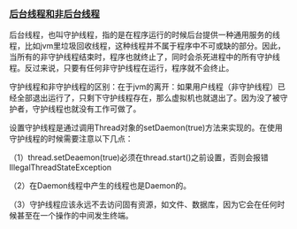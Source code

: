 ### [后台线程和非后台线程](https://zhanglijun1217.github.io/blog/2018/11/26/%E5%AE%88%E6%8A%A4%E7%BA%BF%E7%A8%8B%E5%92%8C%E9%9D%9E%E5%AE%88%E6%8A%A4%E7%BA%BF%E7%A8%8B/) ###
后台线程，也叫守护线程，指的是在程序运行的时候后台提供一种通用服务的线程，比如jvm里垃圾回收线程，这种线程并不属于程序中不可或缺的部分。因此，当所有的非守护线程结束时，程序也就终止了，同时会杀死进程中的所有守护线程。反过来说，只要有任何非守护线程在运行，程序就不会终止。

守护线程和非守护线程的区别：在于jvm的离开：如果用户线程（非守护线程）已经全部退出运行了，只剩下守护线程存在，那么虚拟机也就退出了。因为没了被守护者，守护线程也就没有工作可做了。

设置守护线程是通过调用Thread对象的setDaemon(true)方法来实现的。在使用守护线程的时候需要注意以下几点：

（1）thread.setDeaemon(true)必须在thread.start()之前设置，否则会报错IllegalThreadStateException

（2）在Daemon线程中产生的线程也是Daemon的。

（3）守护线程应该永远不去访问固有资源，如文件、数据库，因为它会在任何时候甚至在一个操作的中间发生终端。